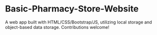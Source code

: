 # Basic-Pharmacy-Store-Website
A web app built with HTML/CSS/Bootstrap/JS, utilizing local storage and object-based data storage. Contributions welcome!
